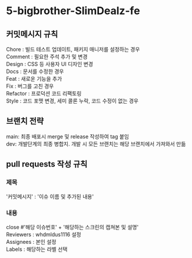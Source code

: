 # 5-bigbrother-SlimDealz-fe

## 커밋메시지 규칙
Chore : 빌드 테스트 업데이트, 패키지 매니저를 설정하는 경우\
Comment : 필요한 주석 추가 및 변경\
Design : CSS 등 사용자 UI 디자인 변경\
Docs : 문서를 수정한 경우\
Feat : 새로운 기능을 추가\
Fix : 버그를 고친 경우\
Refactor : 프로덕션 코드 리팩토링\
Style : 코드 포맷 변경, 세미 콜론 누락, 코드 수정이 없는 경우

## 브랜치 전략
main: 최종 배포시 merge 및 release 작성하여 tag 붙임\
dev: 개발단계의 최종 병합지. 개발 시 모든 브랜치는 해당 브랜치에서 가져와서 만듦

## pull requests 작성 규칙
### 제목
'커밋메시지' : '이슈 이름 및 추가된 내용'
### 내용
close #'해당 이슈번호' + '해당하는 스크린의 캡쳐본 및 설명'\
Reviewers : whdmldus1116 설정\
Assignees : 본인 설정\
Labels : 해당하는 라벨 선택
